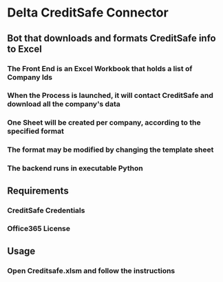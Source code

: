 # Delta CreditSafe Connector
## Bot that downloads and formats CreditSafe info to Excel
### The Front End is an Excel Workbook that holds a list of Company Ids 
### When the Process is launched, it will contact CreditSafe and download all the company's data
### One Sheet will be created per company, according to the specified format
### The format may be modified by changing the template sheet
### The backend runs in executable Python
## Requirements
### CreditSafe Credentials
### Office365 License
## Usage
### Open Creditsafe.xlsm and follow the instructions
